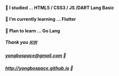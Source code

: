 #### 🎸 I studied ... HTML5 / CSS3 / JS /DART Lang Basic

#### 🌱 I’m currently learning ... Flutter

#### 🎺 Plan to learn ... Go Lang 

##### Thank you 🇰🇷
##### yongbospace@gmail.com 💌
##### http://yongbospace.github.io 📝
<!--
**yongbospace/yongbospace** is a ✨ _special_ ✨ repository because its `README.md` (this file) appears on your GitHub profile.

Here are some ideas to get you started:

- 🔭 I’m currently working on ...
- 🌱 I’m currently learning ...
- 👯 I’m looking to collaborate on ...
- 🤔 I’m looking for help with ...
- 💬 Ask me about ...
- 📫 How to reach me: ...
- 😄 Pronouns: ...
- ⚡ Fun fact: ...
-->

